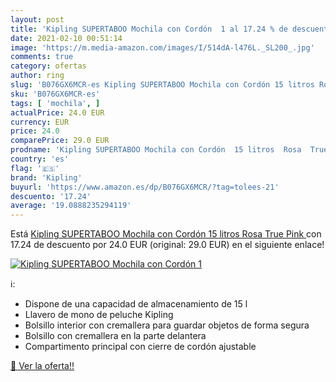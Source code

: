 ```yaml
---
layout: post
title: 'Kipling SUPERTABOO Mochila con Cordón  1 al 17.24 % de descuento'
date: 2021-02-10 00:51:14
image: 'https://m.media-amazon.com/images/I/514dA-l476L._SL200_.jpg'
comments: true
category: ofertas
author: ring
slug: 'B076GX6MCR-es Kipling SUPERTABOO Mochila con Cordón 15 litros Rosa True...'
sku: 'B076GX6MCR-es'
tags: [ 'mochila', ]
actualPrice: 24.0 EUR
currency: EUR
price: 24.0
comparePrice: 29.0 EUR
prodname: 'Kipling SUPERTABOO Mochila con Cordón  15 litros  Rosa  True Pink '
country: 'es'
flag: '🇪🇸'
brand: 'Kipling'
buyurl: 'https://www.amazon.es/dp/B076GX6MCR/?tag=tolees-21'
descuento: '17.24'
average: '19.0888235294119'
---
```


Está [Kipling SUPERTABOO Mochila con Cordón  15 litros  Rosa  True Pink ](https://www.amazon.es/dp/B076GX6MCR/?tag=tolees-21) con 17.24 de descuento por 24.0 EUR (original: 29.0 EUR) en el siguiente enlace!

[![Kipling SUPERTABOO Mochila con Cordón  1](https://m.media-amazon.com/images/I/514dA-l476L._SL200_.jpg)](https://www.amazon.es/dp/B076GX6MCR/?tag=tolees-21)

ℹ️:

- Dispone de una capacidad de almacenamiento de 15 l
- Llavero de mono de peluche Kipling
- Bolsillo interior con cremallera para guardar objetos de forma segura
- Bolsillo con cremallera en la parte delantera
- Compartimento principal con cierre de cordón ajustable

[🛒 Ver la oferta!!](https://www.amazon.es/dp/B076GX6MCR/?tag=tolees-21)
